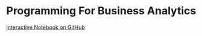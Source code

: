 # Programming For Business Analytics
[Interactive Notebook on GitHub](https://gist.github.com/SushanthSathya/eaa23b81270758dbf0d4409dc4d0bd2b)
